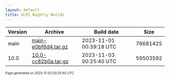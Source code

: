 ```yaml
---
layout: default
title: GLPI Nightly Builds
---
```


Version|Archive|Build date|Size
---|---|---|---
main|[main-e0bf6d4.tar.gz](main-e0bf6d4.tar.gz)|2023-11-01 00:39:18 UTC|76681425
10.0|[10.0-cc82b0a.tar.gz](10.0-cc82b0a.tar.gz)|2023-11-03 00:25:40 UTC|59503592

<font size="1">Page generated on 2023-11-03 00:25:40 UTC</font>
